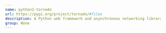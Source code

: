 ```yaml
---
name: python2-tornado
url: https://pypi.org/project/tornado/#files
description: A Python web framework and asynchronous networking library, originally developed at FriendFeed.
group: None
---
```

